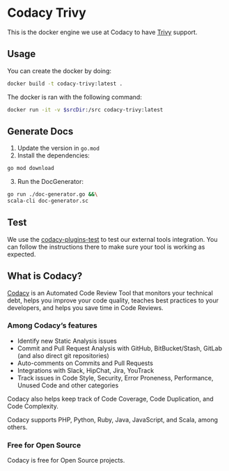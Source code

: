 # Codacy Trivy

This is the docker engine we use at Codacy to have [Trivy](https://github.com/aquasecurity/trivy) support.

## Usage

You can create the docker by doing:

  ```bash
  docker build -t codacy-trivy:latest .
  ```

The docker is ran with the following command:

  ```bash
  docker run -it -v $srcDir:/src codacy-trivy:latest
  ```

## Generate Docs

 1. Update the version in `go.mod`
 2. Install the dependencies:

```bash
go mod download
```

 3. Run the DocGenerator:

```bash
go run ./doc-generator.go &&\
scala-cli doc-generator.sc
```

## Test

We use the [codacy-plugins-test](https://github.com/codacy/codacy-plugins-test) to test our external tools integration.
You can follow the instructions there to make sure your tool is working as expected.

## What is Codacy?

[Codacy](https://www.codacy.com/) is an Automated Code Review Tool that monitors your technical debt, helps you improve your code quality, teaches best practices to your developers, and helps you save time in Code Reviews.

### Among Codacy’s features

- Identify new Static Analysis issues
- Commit and Pull Request Analysis with GitHub, BitBucket/Stash, GitLab (and also direct git repositories)
- Auto-comments on Commits and Pull Requests
- Integrations with Slack, HipChat, Jira, YouTrack
- Track issues in Code Style, Security, Error Proneness, Performance, Unused Code and other categories

Codacy also helps keep track of Code Coverage, Code Duplication, and Code Complexity.

Codacy supports PHP, Python, Ruby, Java, JavaScript, and Scala, among others.

### Free for Open Source

Codacy is free for Open Source projects.
